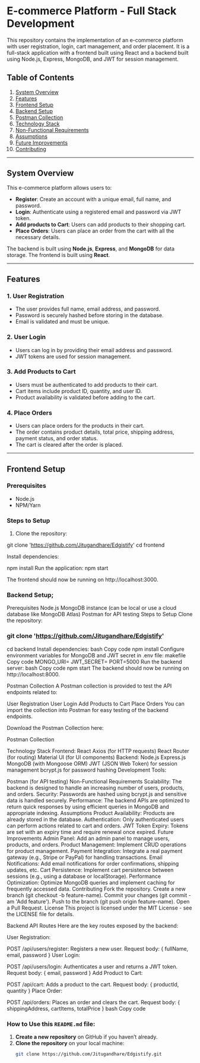 # E-commerce Platform - Full Stack Development

This repository contains the implementation of an e-commerce platform with user registration, login, cart management, and order placement. It is a full-stack application with a frontend built using React and a backend built using Node.js, Express, MongoDB, and JWT for session management.

## Table of Contents

1. [System Overview](#system-overview)
2. [Features](#features)
3. [Frontend Setup](#frontend-setup)
4. [Backend Setup](#backend-setup)
5. [Postman Collection](#postman-collection)
6. [Technology Stack](#technology-stack)
7. [Non-Functional Requirements](#non-functional-requirements)
8. [Assumptions](#assumptions)
9. [Future Improvements](#future-improvements)
10. [Contributing](#contributing)

---

## System Overview

This e-commerce platform allows users to:

- **Register**: Create an account with a unique email, full name, and password.
- **Login**: Authenticate using a registered email and password via JWT token.
- **Add products to Cart**: Users can add products to their shopping cart.
- **Place Orders**: Users can place an order from the cart with all the necessary details.

The backend is built using **Node.js**, **Express**, and **MongoDB** for data storage. The frontend is built using **React**.

---

## Features

### 1. User Registration
- The user provides full name, email address, and password.
- Password is securely hashed before storing in the database.
- Email is validated and must be unique.

### 2. User Login
- Users can log in by providing their email address and password.
- JWT tokens are used for session management.

### 3. Add Products to Cart
- Users must be authenticated to add products to their cart.
- Cart items include product ID, quantity, and user ID.
- Product availability is validated before adding to the cart.

### 4. Place Orders
- Users can place orders for the products in their cart.
- The order contains product details, total price, shipping address, payment status, and order status.
- The cart is cleared after the order is placed.

---

## Frontend Setup

### Prerequisites
- Node.js
- NPM/Yarn

### Steps to Setup

1. Clone the repository:

git clone  'https://github.com/Jitugandhare/Edgistify'
cd frontend

Install dependencies:

npm install
Run the application:
npm start

The frontend should now be running on http://localhost:3000.

### Backend Setup;

Prerequisites
Node.js
MongoDB instance (can be local or use a cloud database like MongoDB Atlas)
Postman for API testing
Steps to Setup
Clone the repository:

### git clone 'https://github.com/Jitugandhare/Edgistify'
cd backend
Install dependencies:
bash
Copy code
npm install
Configure environment variables for MongoDB and JWT secret in .env file:
makefile
Copy code
MONGO_URI=<your-mongo-uri>
JWT_SECRET=<your-jwt-secret>
PORT=5000
Run the backend server:
bash
Copy code
npm start
The backend should now be running on http://localhost:8000.

Postman Collection
A Postman collection is provided to test the API endpoints related to:

User Registration
User Login
Add Products to Cart
Place Orders
You can import the collection into Postman for easy testing of the backend endpoints.

Download the Postman Collection here:

Postman Collection

Technology Stack
Frontend:
React
Axios (for HTTP requests)
React Router (for routing)
Material UI (for UI components)
Backend:
Node.js
Express.js
MongoDB (with Mongoose ORM)
JWT (JSON Web Token) for session management
bcrypt.js for password hashing
Development Tools:

Postman (for API testing)
Non-Functional Requirements
Scalability: The backend is designed to handle an increasing number of users, products, and orders.
Security: Passwords are hashed using bcrypt.js and sensitive data is handled securely.
Performance: The backend APIs are optimized to return quick responses by using efficient queries in MongoDB and appropriate indexing.
Assumptions
Product Availability: Products are already stored in the database.
Authentication: Only authenticated users can perform actions related to cart and orders.
JWT Token Expiry: Tokens are set with an expiry time and require renewal once expired.
Future Improvements
Admin Panel: Add an admin panel to manage users, products, and orders.
Product Management: Implement CRUD operations for product management.
Payment Integration: Integrate a real payment gateway (e.g., Stripe or PayPal) for handling transactions.
Email Notifications: Add email notifications for order confirmations, shipping updates, etc.
Cart Persistence: Implement cart persistence between sessions (e.g., using a database or localStorage).
Performance Optimization: Optimize MongoDB queries and implement caching for frequently accessed data.
Contributing
Fork the repository.
Create a new branch (git checkout -b feature-name).
Commit your changes (git commit -am 'Add feature').
Push to the branch (git push origin feature-name).
Open a Pull Request.
License
This project is licensed under the MIT License - see the LICENSE file for details.

Backend API Routes
Here are the key routes exposed by the backend:

User Registration:

POST /api/users/register: Registers a new user.
Request body: { fullName, email, password }
User Login:

POST /api/users/login: Authenticates a user and returns a JWT token.
Request body: { email, password }
Add Product to Cart:

POST /api/cart: Adds a product to the cart.
Request body: { productId, quantity }
Place Order:

POST /api/orders: Places an order and clears the cart.
Request body: { shippingAddress, cartItems, totalPrice }
bash
Copy code

### How to Use this `README.md` file:

1. **Create a new repository** on GitHub if you haven’t already.
2. **Clone the repository** on your local machine:
   ```bash
   git clone https://github.com/Jitugandhare/Edgistify.git


